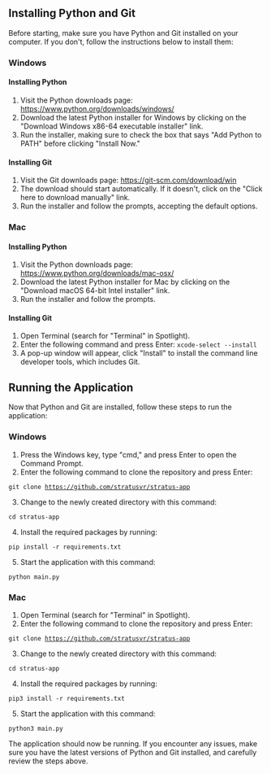 ## Installing Python and Git

Before starting, make sure you have Python and Git installed on your computer. If you don't, follow the instructions below to install them:

### Windows

#### Installing Python

1. Visit the Python downloads page: https://www.python.org/downloads/windows/
2. Download the latest Python installer for Windows by clicking on the "Download Windows x86-64 executable installer" link.
3. Run the installer, making sure to check the box that says "Add Python to PATH" before clicking "Install Now."

#### Installing Git

1. Visit the Git downloads page: https://git-scm.com/download/win
2. The download should start automatically. If it doesn't, click on the "Click here to download manually" link.
3. Run the installer and follow the prompts, accepting the default options.

### Mac

#### Installing Python

1. Visit the Python downloads page: https://www.python.org/downloads/mac-osx/
2. Download the latest Python installer for Mac by clicking on the "Download macOS 64-bit Intel installer" link.
3. Run the installer and follow the prompts.

#### Installing Git

1. Open Terminal (search for "Terminal" in Spotlight).
2. Enter the following command and press Enter: `xcode-select --install`
3. A pop-up window will appear, click "Install" to install the command line developer tools, which includes Git.

## Running the Application

Now that Python and Git are installed, follow these steps to run the application:

### Windows

1. Press the Windows key, type "cmd," and press Enter to open the Command Prompt.
2. Enter the following command to clone the repository and press Enter:

<code>git clone https://github.com/stratusvr/stratus-app</code>

3. Change to the newly created directory with this command:

<code>cd stratus-app</code>

4. Install the required packages by running:

<code>pip install -r requirements.txt</code>

5. Start the application with this command:

<code>python main.py</code>



### Mac

1. Open Terminal (search for "Terminal" in Spotlight).
2. Enter the following command to clone the repository and press Enter:

<code>git clone https://github.com/stratusvr/stratus-app</code>

3. Change to the newly created directory with this command:

<code>cd stratus-app</code>

4. Install the required packages by running:

<code>pip3 install -r requirements.txt</code>

5. Start the application with this command:

<code>python3 main.py</code>

The application should now be running. If you encounter any issues, make sure you have the latest versions of Python and Git installed, and carefully review the steps above.
